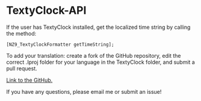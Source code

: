 # TextyClock-API

If the user has TextyClock installed, get the localized time string by calling the method: 

```[NZ9_TextyClockFormatter getTimeString];```


To add your translation: create a fork of the GitHub repository, edit the correct .Iproj folder for your language in the TextyClock folder, and submit a pull request.


[Link to the GitHub.](https://github.com/NeinZedd9/TextyClock-API)


If you have any questions, please email me or submit an issue!
